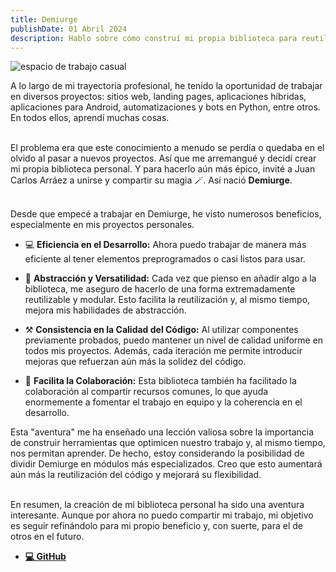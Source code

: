 ```yaml
---
title: Demiurge
publishDate: 01 Abril 2024
description: Hablo sobre cómo construí mi propia biblioteca para reutilizar conocimiento. Esto es tremendamente útil para agilizar la construcción de proyectos personales y profesionales a un ritmo aún más rápido.
---
```


<img src='/assets/blog/casual-life-3d-workspace.webp' alt='espacio de trabajo casual'/>
<br/>

A lo largo de mi trayectoria profesional, he tenido la oportunidad de trabajar en diversos proyectos: sitios web, landing pages, aplicaciones híbridas, aplicaciones para Android, automatizaciones y bots en Python, entre otros. En todos ellos, aprendí muchas cosas.
<br/><br/>

El problema era que este conocimiento a menudo se perdía o quedaba en el olvido al pasar a nuevos proyectos. Así que me arremangué y decidí crear mi propia biblioteca personal. Y para hacerlo aún más épico, invité a Juan Carlos Arráez a unirse y compartir su magia 🪄. Así nació **Demiurge**.
<br/><br/>

Desde que empecé a trabajar en Demiurge, he visto numerosos beneficios, especialmente en mis proyectos personales.

- 💻 **Eficiencia en el Desarrollo:** Ahora puedo trabajar de manera más eficiente al tener elementos preprogramados o casi listos para usar.

- 🧩 **Abstracción y Versatilidad:** Cada vez que pienso en añadir algo a la biblioteca, me aseguro de hacerlo de una forma extremadamente reutilizable y modular. Esto facilita la reutilización y, al mismo tiempo, mejora mis habilidades de abstracción.

- ⚒️ **Consistencia en la Calidad del Código:** Al utilizar componentes previamente probados, puedo mantener un nivel de calidad uniforme en todos mis proyectos. Además, cada iteración me permite introducir mejoras que refuerzan aún más la solidez del código.

- 🤝 **Facilita la Colaboración:** Esta biblioteca también ha facilitado la colaboración al compartir recursos comunes, lo que ayuda enormemente a fomentar el trabajo en equipo y la coherencia en el desarrollo.

Esta "aventura" me ha enseñado una lección valiosa sobre la importancia de construir herramientas que optimicen nuestro trabajo y, al mismo tiempo, nos permitan aprender. De hecho, estoy considerando la posibilidad de dividir Demiurge en módulos más especializados. Creo que esto aumentará aún más la reutilización del código y mejorará su flexibilidad.
<br/><br/>

En resumen, la creación de mi biblioteca personal ha sido una aventura interesante. Aunque por ahora no puedo compartir mi trabajo, mi objetivo es seguir refinándolo para mi propio beneficio y, con suerte, para el de otros en el futuro.

- [**💻 GitHub**](https://github.com/N0M4D-D3V/demiurge)
